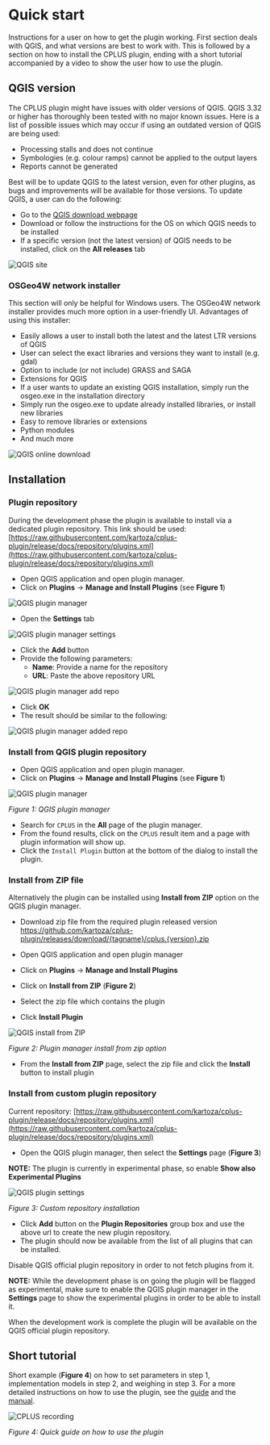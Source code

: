 # Quick start

Instructions for a user on how to get the plugin working. First section deals with QGIS, and what versions
are best to work with. This is followed by a section on how to install the CPLUS plugin, ending with a
short tutorial accompanied by a video to show the user how to use the plugin.

## QGIS version

The CPLUS plugin might have issues with older versions of QGIS. QGIS 3.32 or higher has thoroughly
been tested with no major known issues. Here is a list of possible issues which may occur if using an
outdated version of QGIS are being used:

- Processing stalls and does not continue
- Symbologies (e.g. colour ramps) cannot be applied to the output layers
- Reports cannot be generated

Best will be to update QGIS to the latest version, even for other plugins, as bugs and improvements will
be available for those versions. To update QGIS, a user can do the following:

- Go to the [QGIS download webpage](https://www.qgis.org/en/site/forusers/download.html)
- Download or follow the instructions for the OS on which QGIS needs to be installed
- If a specific version (not the latest version) of QGIS needs to be installed, click on the **All releases** tab

![QGIS site](img/qgis-site.png)

### OSGeo4W network installer

This section will only be helpful for Windows users. The OSGeo4W network installer provides much more option
in a user-friendly UI. Advantages of using this installer:

- Easily allows a user to install both the latest and the latest LTR versions of QGIS
- User can select the exact libraries and versions they want to install (e.g. gdal)
- Option to include (or not include) GRASS and SAGA
- Extensions for QGIS
- If a user wants to update an existing QGIS installation, simply run the osgeo.exe in the installation directory
- Simply run the osgeo.exe to update already installed libraries, or install new libraries
- Easy to remove libraries or extensions
- Python modules
- And much more

![QGIS online download](img/qgis-download.png)

## Installation

### Plugin repository

During the development phase the plugin is available to install via 
a dedicated plugin repository. This link should be used:
[https://raw.githubusercontent.com/kartoza/cplus-plugin/release/docs/repository/plugins.xml](https://raw.githubusercontent.com/kartoza/cplus-plugin/release/docs/repository/plugins.xml)

- Open QGIS application and open plugin manager.
- Click on **Plugins** -> **Manage and Install Plugins** (see **Figure 1**)

![QGIS plugin manager](img/install-qgis-plugins.png)

- Open the **Settings** tab

![QGIS plugin manager settings](img/plugin-manager-settings.png)

- Click the **Add** button
- Provide the following parameters:
    - **Name**: Provide a name for the repository
    - **URL**: Paste the above repository URL

![QGIS plugin manager add repo](img/plugin-add-url.png)

- Click **OK**
- The result should be similar to the following:

![QGIS plugin manager added repo](img/plugin-repo-added.png)

### Install from QGIS plugin repository

- Open QGIS application and open plugin manager.
- Click on **Plugins** -> **Manage and Install Plugins** (see **Figure 1**)

![QGIS plugin manager](img/install-qgis-plugins.png)

*Figure 1: QGIS plugin manager*

- Search for `CPLUS` in the **All** page of the plugin manager.
- From the found results, click on the `CPLUS` result item and a page with plugin information will show up.
- Click the `Install Plugin` button at the bottom of the dialog to install the plugin.

### Install from ZIP file

Alternatively the plugin can be installed using **Install from ZIP** option on the 
QGIS plugin manager. 

- Download zip file from the required plugin released version
https://github.com/kartoza/cplus-plugin/releases/download/{tagname}/cplus.{version}.zip

- Open QGIS application and open plugin manager
- Click on **Plugins** -> **Manage and Install Plugins**
- Click on **Install from ZIP** (**Figure 2**)
- Select the zip file which contains the plugin
- Click **Install Plugin**

![QGIS install from ZIP](img/installation-from-zip.png)

*Figure 2: Plugin manager install from zip option*

- From the **Install from ZIP** page, select the zip file and click the **Install** button to install plugin

### Install from custom plugin repository

Current repository: [https://raw.githubusercontent.com/kartoza/cplus-plugin/release/docs/repository/plugins.xml](https://raw.githubusercontent.com/kartoza/cplus-plugin/release/docs/repository/plugins.xml)

- Open the QGIS plugin manager, then select the **Settings** page (**Figure 3**)

**NOTE:** The plugin is currently in experimental phase, so enable **Show also Experimental Plugins**

![QGIS plugin settings](img/installation-plugin-settings.png)

*Figure 3: Custom repository installation*

- Click **Add** button on the **Plugin Repositories** group box and use the above url to create the new plugin repository.
- The plugin should now be available from the list of all plugins that can be installed.

Disable QGIS official plugin repository in order to not fetch plugins from it.

**NOTE:** While the development phase is on going the plugin will be flagged as experimental, make
sure to enable the QGIS plugin manager in the **Settings** page to show the experimental plugins
in order to be able to install it.

When the development work is complete the plugin will be available on the QGIS
official plugin repository.

## Short tutorial

Short example (**Figure 4**) on how to set parameters in step 1, implementation models in step 2, and weighing in step 3.
For a more detailed instructions on how to use the plugin,
see the [guide](../guide/index.md) and the [manual](../manual/index.md).

![CPLUS recording](img/steps_1_to_3.gif)

*Figure 4: Quick guide on how to use the plugin*
